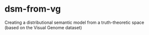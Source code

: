 # dsm-from-vg
Creating a distributional semantic model from a truth-theoretic space (based on the Visual Genome dataset)
